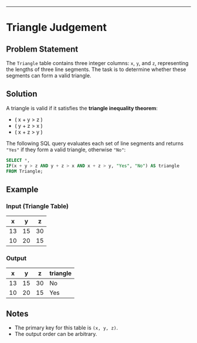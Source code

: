 
---

# Triangle Judgement  

## Problem Statement  
The `Triangle` table contains three integer columns: `x`, `y`, and `z`, representing the lengths of three line segments. The task is to determine whether these segments can form a valid triangle.  

## Solution  
A triangle is valid if it satisfies the **triangle inequality theorem**:  
- \( x + y > z \)  
- \( y + z > x \)  
- \( x + z > y \)  

The following SQL query evaluates each set of line segments and returns `"Yes"` if they form a valid triangle, otherwise `"No"`:  

```sql
SELECT *,
IF(x + y > z AND y + z > x AND x + z > y, "Yes", "No") AS triangle
FROM Triangle;
```

## Example  

### **Input (Triangle Table)**  
| x  | y  | z  |  
|----|----|----|  
| 13 | 15 | 30 |  
| 10 | 20 | 15 |  

### **Output**  
| x  | y  | z  | triangle |  
|----|----|----|----------|  
| 13 | 15 | 30 | No       |  
| 10 | 20 | 15 | Yes      |  

## Notes  
- The primary key for this table is `(x, y, z)`.  
- The output order can be arbitrary.  

